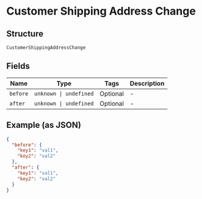 
# Customer Shipping Address Change

## Structure

`CustomerShippingAddressChange`

## Fields

| Name | Type | Tags | Description |
|  --- | --- | --- | --- |
| `before` | `unknown \| undefined` | Optional | - |
| `after` | `unknown \| undefined` | Optional | - |

## Example (as JSON)

```json
{
  "before": {
    "key1": "val1",
    "key2": "val2"
  },
  "after": {
    "key1": "val1",
    "key2": "val2"
  }
}
```

